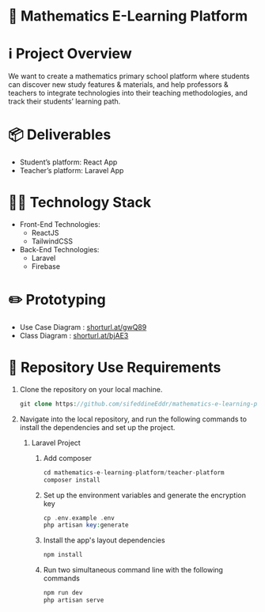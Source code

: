 # 📏 Mathematics E-Learning Platform

# ℹ️ Project Overview

We want to create a mathematics primary school platform where students can discover new study features & materials, and help professors & teachers to integrate technologies into their teaching methodologies, and track their students’ learning path.

# 📦 Deliverables

- Student’s platform: React App
- Teacher’s platform: Laravel App

# 👨‍💻 Technology Stack

- Front-End Technologies:
    - ReactJS
    - TailwindCSS
- Back-End Technologies:
    - Laravel
    - Firebase

# ✏️ Prototyping

- Use Case Diagram : [shorturl.at/gwQ89](http://shorturl.at/gwQ89)
- Class Diagram : [shorturl.at/bjAE3](http://shorturl.at/bjAE3)

# 📂 Repository Use Requirements

1. Clone the repository on your local machine.
    
    ```php
    git clone https://github.com/sifeddineEddr/mathematics-e-learning-platform.git
    ```
    
2. Navigate into the local repository, and run the following commands to install the dependencies and set up the project.
    1. Laravel Project
        1. Add composer
            
            ```php
            cd mathematics-e-learning-platform/teacher-platform
            composer install
            ```
            
        2. Set up the environment variables and generate the encryption key
            
            ```php
            cp .env.example .env
            php artisan key:generate
            ```
            
        3. Install the app's layout dependencies
            
            ```php
            npm install
            ```
            
        4. Run two simultaneous command line with the following commands
            
            ```php
            npm run dev
            php artisan serve
            ```